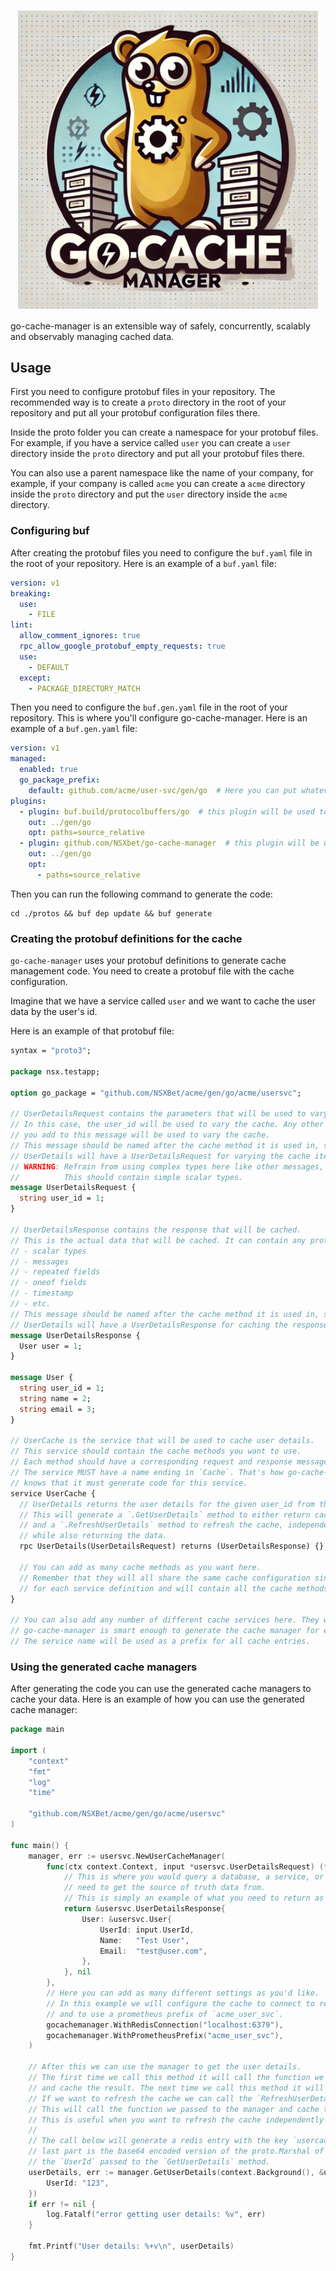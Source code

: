 <h1 align="center"><img src="./docs/logo-gcm.png" width="480" align="center" /></h1>

go-cache-manager is an extensible way of safely, concurrently, scalably and observably managing cached data.

## Usage

First you need to configure protobuf files in your repository. The recommended way is to create a `proto` directory in the root of your repository and put all your protobuf configuration files there. 

Inside the proto folder you can create a namespace for your protobuf files. For example, if you have a service called
`user` you can create a `user` directory inside the `proto` directory and put all your protobuf files there.

You can also use a parent namespace like the name of your company, for example, if your company is called `acme` you can
create a `acme` directory inside the `proto` directory and put the `user` directory inside the `acme` directory.

### Configuring buf

After creating the protobuf files you need to configure the `buf.yaml` file in the root of your repository. Here is an example of a `buf.yaml` file:

```yaml
version: v1
breaking:
  use:
    - FILE
lint:
  allow_comment_ignores: true
  rpc_allow_google_protobuf_empty_requests: true
  use:
    - DEFAULT
  except:
    - PACKAGE_DIRECTORY_MATCH
```

Then you need to configure the `buf.gen.yaml` file in the root of your repository. This is where you'll configure go-cache-manager. Here is an example of a `buf.gen.yaml` file:

```yaml
version: v1
managed:
  enabled: true
  go_package_prefix:
    default: github.com/acme/user-svc/gen/go  # Here you can put whatever package path you want
plugins:
  - plugin: buf.build/protocolbuffers/go  # this plugin will be used to generate regular protobuf
    out: ../gen/go
    opt: paths=source_relative
  - plugin: github.com/NSXbet/go-cache-manager  # this plugin will be used to generate go-cache-manager code
    out: ../gen/go
    opt:
      - paths=source_relative
```

Then you can run the following command to generate the code:

```shell
cd ./protos && buf dep update && buf generate
```

### Creating the protobuf definitions for the cache

`go-cache-manager` uses your protobuf definitions to generate cache management code. You need to create a protobuf file with the cache configuration. 

Imagine that we have a service called `user` and we want to cache the user data by the user's id.

Here is an example of that protobuf file:

```protobuf
syntax = "proto3";

package nsx.testapp;

option go_package = "github.com/NSXBet/acme/gen/go/acme/usersvc";

// UserDetailsRequest contains the parameters that will be used to vary the cache with.
// In this case, the user_id will be used to vary the cache. Any other parameters
// you add to this message will be used to vary the cache.
// This message should be named after the cache method it is used in, so a cache method called
// UserDetails will have a UserDetailsRequest for varying the cache items.
// WARNING: Refrain from using complex types here like other messages, repeated fields, etc.
//          This should contain simple scalar types.
message UserDetailsRequest {
  string user_id = 1;
}

// UserDetailsResponse contains the response that will be cached.
// This is the actual data that will be cached. It can contain any protobuf fields you want like:
// - scalar types
// - messages
// - repeated fields
// - oneof fields
// - timestamp
// - etc.
// This message should be named after the cache method it is used in, so a cache method called
// UserDetails will have a UserDetailsResponse for caching the response.
message UserDetailsResponse {
  User user = 1;
}

message User {
  string user_id = 1;
  string name = 2;
  string email = 3;
}

// UserCache is the service that will be used to cache user details.
// This service should contain the cache methods you want to use.
// Each method should have a corresponding request and response message.
// The service MUST have a name ending in `Cache`. That's how go-cache-manager
// knows that it must generate code for this service.
service UserCache {
  // UserDetails returns the user details for the given user_id from the cache.
  // This will generate a `.GetUserDetails` method to either return cached data or refresh and return,
  // and a `.RefreshUserDetails` method to refresh the cache, independently of the cache state,
  // while also returning the data.
  rpc UserDetails(UserDetailsRequest) returns (UserDetailsResponse) {}

  // You can add as many cache methods as you want here.
  // Remember that they will all share the same cache configuration since a CacheManager is created
  // for each service definition and will contain all the cache methods defined in the service as `rpcs`.
}

// You can also add any number of different cache services here. They will all be generated in the same package.
// go-cache-manager is smart enough to generate the cache manager for each service separately.
// The service name will be used as a prefix for all cache entries.
```

### Using the generated cache managers

After generating the code you can use the generated cache managers to cache your data. Here is an example of how you can use the generated cache manager:

```go
package main

import (
    "context"
    "fmt"
    "log"
    "time"

    "github.com/NSXBet/acme/gen/go/acme/usersvc"
)

func main() {
	manager, err := usersvc.NewUserCacheManager(
		func(ctx context.Context, input *usersvc.UserDetailsRequest) (*usersvc.UserDetailsResponse, error) {
            // This is where you would query a database, a service, or anything else where you
            // need to get the source of truth data from.
            // This is simply an example of what you need to return as a result of this method.
			return &usersvc.UserDetailsResponse{
				User: &usersvc.User{
					UserId: input.UserId,
					Name:   "Test User",
					Email:  "test@user.com",
				},
			}, nil
		},
        // Here you can add as many different settings as you'd like.
        // In this example we will configure the cache to connect to redis,
        // and to use a prometheus prefix of `acme_user_svc`.
		gocachemanager.WithRedisConnection("localhost:6379"), 
        gocachemanager.WithPrometheusPrefix("acme_user_svc"),
	)

    // After this we can use the manager to get the user details.
    // The first time we call this method it will call the function we passed to the manager
    // and cache the result. The next time we call this method it will return the cached result.
    // If we want to refresh the cache we can call the `RefreshUserDetails` method.
    // This will call the function we passed to the manager and cache the result.
    // This is useful when you want to refresh the cache independently of the cache state.
    // 
    // The call below will generate a redis entry with the key `usercache::userdetails::CgEx` where the
    // last part is the base64 encoded version of the proto.Marshal of the UserDetailsRequest, and will vary with
    // the `UserId` passed to the `GetUserDetails` method.
    userDetails, err := manager.GetUserDetails(context.Background(), &usersvc.UserDetailsRequest{
        UserId: "123",
    })
    if err != nil {
        log.Fatalf("error getting user details: %v", err)
    }

    fmt.Printf("User details: %+v\n", userDetails)
}
```

